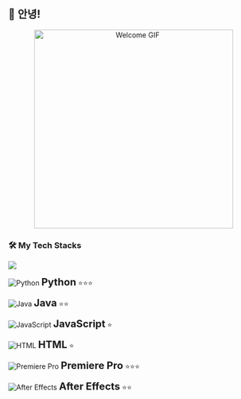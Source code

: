 ## 👋 안녕!
<p align="center">
  <img src="https://media.giphy.com/media/LmN8Nxq4V7xN3x6QvP/giphy.gif" alt="Welcome GIF" width="400"/>
  <!-- GIPHY나 imgur 같은 외부 링크도 가능! -->
</p>

### 🛠️ My Tech Stacks

<p align="left">
  <img src="https://skillicons.dev/icons?i=py,java,js,html,premiere,aftereffects&theme=dark" /><br>
</p>

<p align="left">
  <!-- Python -->
  <img src="https://skillicons.dev/icons?i=py" alt="Python" /> <span style="font-size:20px;"><strong>Python</strong></span> ⭐⭐⭐
</p>

<p align="left">
  <!-- Java -->
  <img src="https://skillicons.dev/icons?i=java" alt="Java" /> <span style="font-size:20px;"><strong>Java</strong></span> ⭐⭐
</p>

<p align="left">
  <!-- JavaScript -->
  <img src="https://skillicons.dev/icons?i=js" alt="JavaScript" /> <span style="font-size:20px;"><strong>JavaScript</strong></span> ⭐
</p>

<p align="left">
  <!-- HTML -->
  <img src="https://skillicons.dev/icons?i=html" alt="HTML" /> <span style="font-size:20px;"><strong>HTML</strong></span> ⭐
</p>

<p align="left">
  <!-- Premiere Pro -->
  <img src="https://skillicons.dev/icons?i=premiere" alt="Premiere Pro" /> <span style="font-size:20px;"><strong>Premiere Pro</strong></span> ⭐⭐⭐
</p>

<p align="left">
  <!-- After Effects -->
  <img src="https://skillicons.dev/icons?i=aftereffects" alt="After Effects" /> <span style="font-size:20px;"><strong>After Effects</strong></span> ⭐⭐
</p>
